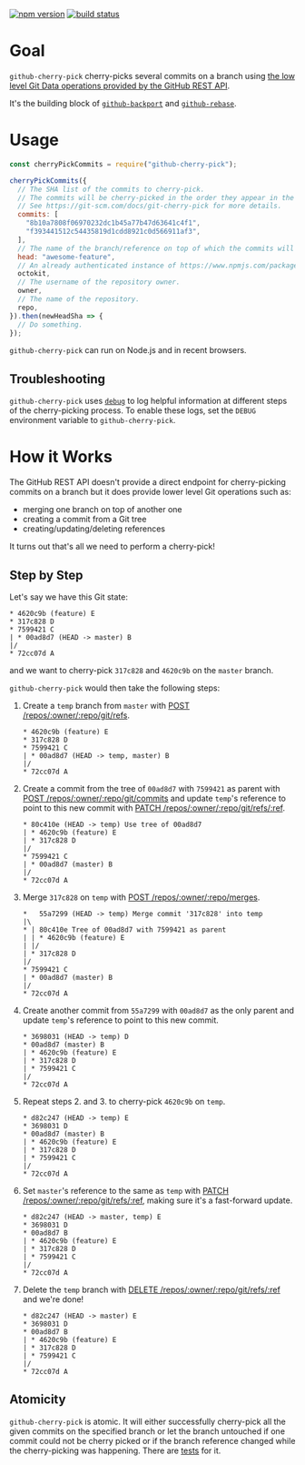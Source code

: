 [![npm version](https://img.shields.io/npm/v/github-cherry-pick.svg)](https://npmjs.org/package/github-cherry-pick)
[![build status](https://img.shields.io/circleci/project/github/tibdex/github-cherry-pick.svg)](https://circleci.com/gh/tibdex/github-cherry-pick)

# Goal

`github-cherry-pick` cherry-picks several commits on a branch using [the low level Git Data operations provided by the GitHub REST API](https://developer.github.com/v3/git/).

It's the building block of [`github-backport`](https://www.npmjs.com/package/github-backport) and [`github-rebase`](https://www.npmjs.com/package/github-rebase).

# Usage

```javascript
const cherryPickCommits = require("github-cherry-pick");

cherryPickCommits({
  // The SHA list of the commits to cherry-pick.
  // The commits will be cherry-picked in the order they appear in the array.
  // See https://git-scm.com/docs/git-cherry-pick for more details.
  commits: [
    "8b10a7808f06970232dc1b45a77b47d63641c4f1",
    "f393441512c54435819d1cdd8921c0d566911af3",
  ],
  // The name of the branch/reference on top of which the commits will be cherry-picked.
  head: "awesome-feature",
  // An already authenticated instance of https://www.npmjs.com/package/@octokit/rest.
  octokit,
  // The username of the repository owner.
  owner,
  // The name of the repository.
  repo,
}).then(newHeadSha => {
  // Do something.
});
```

`github-cherry-pick` can run on Node.js and in recent browsers.

## Troubleshooting

`github-cherry-pick` uses [`debug`](https://www.npmjs.com/package/debug) to log helpful information at different steps of the cherry-picking process. To enable these logs, set the `DEBUG` environment variable to `github-cherry-pick`.

# How it Works

The GitHub REST API doesn't provide a direct endpoint for cherry-picking commits on a branch but it does provide lower level Git operations such as:

- merging one branch on top of another one
- creating a commit from a Git tree
- creating/updating/deleting references

It turns out that's all we need to perform a cherry-pick!

## Step by Step

Let's say we have this Git state:

<!--
touch A.txt B.txt C.txt D.txt E.txt
git init
git add A.txt
git commit --message A
git checkout -b feature
git checkout master
git add B.txt
git commit --message B
git checkout feature
git add C.txt
git commit --message C
git add D.txt
git commit --message D
git add E.txt
git commit --message E
git checkout master
-->

```
* 4620c9b (feature) E
* 317c828 D
* 7599421 C
| * 00ad8d7 (HEAD -> master) B
|/
* 72cc07d A
```

and we want to cherry-pick `317c828` and `4620c9b` on the `master` branch.

`github-cherry-pick` would then take the following steps:

1.  Create a `temp` branch from `master` with [POST /repos/:owner/:repo/git/refs](https://developer.github.com/v3/git/refs/#create-a-reference).
    <!--
    git checkout -b temp
    -->
    ```
    * 4620c9b (feature) E
    * 317c828 D
    * 7599421 C
    | * 00ad8d7 (HEAD -> temp, master) B
    |/
    * 72cc07d A
    ```
2.  Create a commit from the tree of `00ad8d7` with `7599421` as parent with [POST /repos/:owner/:repo/git/commits](https://developer.github.com/v3/git/commits/#create-a-commit) and update `temp`'s reference to point to this new commit with [PATCH /repos/:owner/:repo/git/refs/:ref](https://developer.github.com/v3/git/refs/#update-a-reference).
    <!--
    git cat-file -p 00ad8d7
    git commit-tree 7f89cd8 -p 7599421 -m "Use tree of 00ad8d7"
    git update-ref HEAD 80c410e
    -->
    ```
    * 80c410e (HEAD -> temp) Use tree of 00ad8d7
    | * 4620c9b (feature) E
    | * 317c828 D
    |/
    * 7599421 C
    | * 00ad8d7 (master) B
    |/
    * 72cc07d A
    ```
3.  Merge `317c828` on `temp` with [POST /repos/:owner/:repo/merges](https://developer.github.com/v3/repos/merging/#perform-a-merge).
    <!--
    git merge 317c828
    -->
    ```
    *   55a7299 (HEAD -> temp) Merge commit '317c828' into temp
    |\
    * | 80c410e Tree of 00ad8d7 with 7599421 as parent
    | | * 4620c9b (feature) E
    | |/
    | * 317c828 D
    |/
    * 7599421 C
    | * 00ad8d7 (master) B
    |/
    * 72cc07d A
    ```
4.  Create another commit from `55a7299` with `00ad8d7` as the only parent and update `temp`'s reference to point to this new commit.
    <!--
    git cat-file -p 55a7299
    git commit-tree 9b3f8f6 -p 00ad8d7 -m D
    git update-ref HEAD 3698031
    -->
    ```
    * 3698031 (HEAD -> temp) D
    * 00ad8d7 (master) B
    | * 4620c9b (feature) E
    | * 317c828 D
    | * 7599421 C
    |/
    * 72cc07d A
    ```
5.  Repeat steps 2. and 3. to cherry-pick `4620c9b` on `temp`.
    ```
    * d82c247 (HEAD -> temp) E
    * 3698031 D
    * 00ad8d7 (master) B
    | * 4620c9b (feature) E
    | * 317c828 D
    | * 7599421 C
    |/
    * 72cc07d A
    ```
6.  Set `master`'s reference to the same as `temp` with [PATCH /repos/:owner/:repo/git/refs/:ref](https://developer.github.com/v3/git/refs/#update-a-reference), making sure it's a fast-forward update.
    <!--
    git checkout master
    git merge temp --ff-only
    -->
    ```
    * d82c247 (HEAD -> master, temp) E
    * 3698031 D
    * 00ad8d7 B
    | * 4620c9b (feature) E
    | * 317c828 D
    | * 7599421 C
    |/
    * 72cc07d A
    ```
7.  Delete the `temp` branch with [DELETE /repos/:owner/:repo/git/refs/:ref](https://developer.github.com/v3/git/refs/#delete-a-reference) and we're done!
    <!--
    git branch --delete temp
    -->
    ```
    * d82c247 (HEAD -> master) E
    * 3698031 D
    * 00ad8d7 B
    | * 4620c9b (feature) E
    | * 317c828 D
    | * 7599421 C
    |/
    * 72cc07d A
    ```

## Atomicity

`github-cherry-pick` is atomic.
It will either successfully cherry-pick all the given commits on the specified branch or let the branch untouched if one commit could not be cherry picked or if the branch reference changed while the cherry-picking was happening.
There are [tests](tests/index.test.js) for it.

